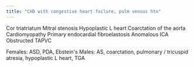 ```yaml
---
title: "CHD with congestive heart failure, pulm venous htn"
---
```

Cor triatriatum
Mitral stenosis
Hypoplastic L heart
Coarctation of the aorta
Cardiomyopathy
Primary endocardial fibroelastosis
Anomalous ICA
Obstructed TAPVC

Females: ASD, PDA, Ebstein's
Males: AS, coarctation, pulmonary / tricuspid atresia, hypoplastic L heart, TGA

